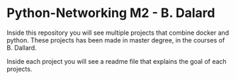 # Python-Networking M2 - B. Dalard

Inside this repository you will see multiple projects that combine docker and python. These projects has been made in master degree, in the courses of B. Dallard.

Inside each project you will see a readme file that explains the goal of each projects.
